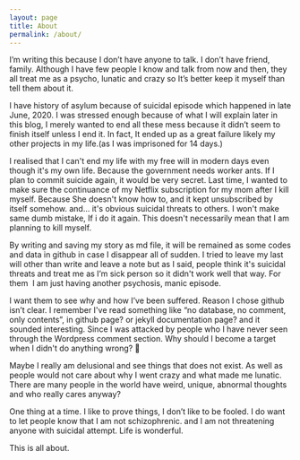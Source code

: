 ```yaml
---
layout: page
title: About
permalink: /about/
---
```


I’m writing this because 
I don’t have anyone to talk. I don’t have friend, family. Although I have few people I know and talk from now and then, they all treat me as a psycho, lunatic and crazy so It’s better keep it myself than tell them about it.

I have history of asylum because of suicidal episode which happened in late June, 2020.
I was stressed enough because of what I will explain later in this blog, I merely wanted to end all these mess because it didn’t seem to finish itself unless I end it.
In fact, It ended up as a great failure likely my other projects in my life.(as I was imprisoned for 14 days.)

I realised that I can't end my life with my free will in modern days even though it's my own life. Because the government needs worker ants. If I plan to commit suicide again, it would be very secret. Last time, I wanted to make sure the continuance of my Netflix subscription for my mom after I kill myself. Because She doesn't know how to, and it kept unsubscribed by itself somehow. and... it's obvious suicidal threats to others. I won't make same dumb mistake, If i do it again. This doesn't necessarily mean that I am planning to kill myself.

By writing and saving my story as md file, it will be remained as some codes and data in github in case I disappear all of sudden. I tried to leave my last will other than write and leave a note but as I said, people think it's suicidal threats and treat me as I’m sick person so it didn't work well that way. For them  I am just having another psychosis, manic episode. 

I want them to see why and how I’ve been suffered. Reason I chose github isn’t clear. I remember I've read something like “no database, no comment, only contents”, in github page? or jekyll documentation page? and it sounded interesting. Since I was attacked by people who I have never seen through the Wordpress comment section. Why should I become a target when I didn't do anything wrong? 🤔

Maybe I really am delusional and see things that does not exist. As well as people would not care about why I went crazy and what made me lunatic. There are many people in the world have weird, unique, abnormal thoughts and who really cares anyway?

One thing at a time. I like to prove things, I don’t like to be fooled. I do want to let people know that I am not schizophrenic. and I am not threatening anyone with suicidal attempt. Life is wonderful.

This is all about.
